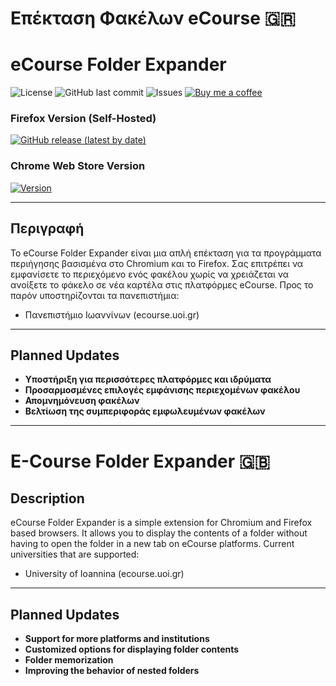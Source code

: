 # Επέκταση Φακέλων eCourse 🇬🇷

# eCourse Folder Expander

![License](https://img.shields.io/github/license/vrallis/ecourse-folder-expander)
![GitHub last commit](https://img.shields.io/github/last-commit/vrallis/ecourse-folder-expander)
![Issues](https://img.shields.io/github/issues/vrallis/ecourse-folder-expander)
[![Buy me a coffee](https://img.shields.io/badge/Buy%20Me%20a%20Coffee-donate-yellow?style=flat&logo=buy-me-a-coffee)](https://www.buymeacoffee.com/yourusername)

### Firefox Version (Self-Hosted)
[![GitHub release (latest by date)](https://img.shields.io/github/v/release/vrallis/ecourse-folder-expander?label=Firefox%20Version)](https://github.com/vrallis/ecourse-folder-expander/releases/latest)

### Chrome Web Store Version
[![Version](https://img.shields.io/chrome-web-store/v/mlahmkmpbaalmggggdbohgbiihphniph?label=Chrome%20Web%20Store)](https://chromewebstore.google.com/detail/ecourse-folder-expander/mlahmkmpbaalmggggdbohgbiihphniph)


---

## Περιγραφή

Το eCourse Folder Expander είναι μια απλή επέκταση για τα προγράμματα περιήγησης βασισμένα στο Chromium και το Firefox. Σας επιτρέπει να εμφανίσετε το περιεχόμενο ενός φακέλου χωρίς να χρειάζεται να ανοίξετε το φάκελο σε νέα καρτέλα στις πλατφόρμες eCourse.
Προς το παρόν υποστηρίζονται τα πανεπιστήμια:

- Πανεπιστήμιο Ιωαννίνων (ecourse.uoi.gr)

---

## Planned Updates

- **Υποστήριξη για περισσότερες πλατφόρμες και ιδρύματα**
- **Προσαρμοσμένες επιλογές εμφάνισης περιεχομένων φακέλου**
- **Απομνημόνευση φακέλων**
- **Βελτίωση της συμπεριφοράς εμφωλευμένων φακέλων**

---

# E-Course Folder Expander 🇬🇧

## Description

eCourse Folder Expander is a simple extension for Chromium and Firefox based browsers. It allows you to display the contents of a folder without having to open the folder in a new tab on eCourse platforms.
Current universities that are supported:

- University of Ioannina (ecourse.uoi.gr)

---

## Planned Updates

- **Support for more platforms and institutions**
- **Customized options for displaying folder contents**
- **Folder memorization**
- **Improving the behavior of nested folders**